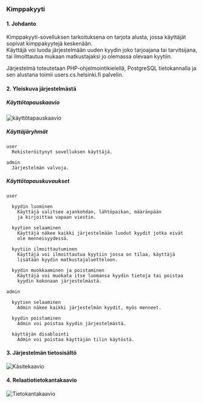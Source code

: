 ### Kimppakyyti

#### 1. Johdanto

Kimppakyyti-sovelluksen tarkoituksena on tarjota alusta, jossa käyttäjät sopivat kimppakyytejä keskenään.  
Käyttäjä voi luoda järjestelmään uuden kyydin joko tarjoajana tai tarvitsijana, tai ilmoittautua mukaan matkustajaksi jo olemassa olevaan kyytiin.

Järjestelmä toteutetaan PHP-ohjelmointikielellä, PostgreSQL tietokannalla ja sen alustana toimii users.cs.helsinki.fi palvelin.

#### 2. Yleiskuva järjestelmästä

##### Käyttötapauskaavio
![käyttötapauskaavio](https://raw.githubusercontent.com/jkarenko/Tsoha-Bootstrap/master/doc/user.png)

##### Käyttäjäryhmät
```
user
  Rekisteröitynyt sovelluksen käyttäjä.

admin
  Järjestelmän valvoja.
```

##### Käyttötapauskuvaukset
```
user

  kyydin luominen
    Käyttäjä valitsee ajankohdan, lähtöpaikan, määränpään
    ja kirjoittaa vapaan viestin.

  kyytien selaaminen
    Käyttäjä näkee kaikki järjestelmään luodut kyydit jotka eivät
    ole menneisyydessä.

  kyytiin ilmoittautuminen
    Käyttäjä voi ilmoittautua kyytiin jossa on tilaa, käyttäjä
    lisätään kyydin matkustajaluetteloon.

  kyydin muokkaaminen ja poistaminen
    Käyttäjä voi muokata itse luomansa kyydin tietoja tai poistaa
    kyydin kokonaan järjestelmästä.
```
```
admin

  kyytien selaaminen
    Admin näkee kaikki järjestelmän kyydit, myös menneet.

  kyydin poistaminen
    Admin voi poistaa kyydin järjestelmästä.

  käyttäjän disablointi
    Admin voi poistaa käyttäjän tilin käytöstä.
```

#### 3. Järjestelmän tietosisältö

![Käsitekaavio](https://raw.githubusercontent.com/jkarenko/Tsoha-Bootstrap/master/doc/class1.png)


#### 4. Relaatiotietokantakaavio

![Tietokantakaavio](https://raw.githubusercontent.com/jkarenko/Tsoha-Bootstrap/master/doc/db1.png)
